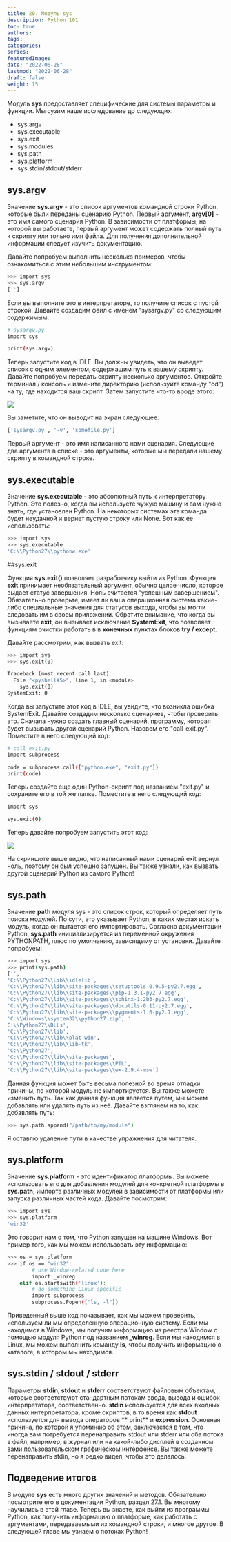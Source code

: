 ```yaml
---
title: 20. Модуль sys
description: Python 101
toc: true
authors:
tags:
categories:
series:
featuredImage:
date: "2022-06-28"
lastmod: "2022-06-28"
draft: false
weight: 15
---
```


Модуль **sys** предоставляет специфические для системы параметры и функции. Мы сузим наше исследование до следующих:

- sys.argv
- sys.executable
- sys.exit
- sys.modules
- sys.path
- sys.platform
- sys.stdin/stdout/stderr

## sys.argv

Значение **sys.argv** - это список аргументов командной строки Python, которые были переданы сценарию Python. Первый аргумент, **argv[0]** - это имя самого сценария Python. В зависимости от платформы, на которой вы работаете, первый аргумент может содержать полный путь к скрипту или только имя файла. Для получения дополнительной информации следует изучить документацию.

Давайте попробуем выполнить несколько примеров, чтобы ознакомиться с этим небольшим инструментом:

```sh
>>> import sys
>>> sys.argv
['']
```

Если вы выполните это в интерпретаторе, то получите список с пустой строкой. Давайте создадим файл с именем "sysargv.py" со следующим содержимым:

```sh
# sysargv.py
import sys

print(sys.argv)
```
Теперь запустите код в IDLE. Вы должны увидеть, что он выведет список с одним элементом, содержащим путь к вашему скрипту. Давайте попробуем передать скрипту несколько аргументов. Откройте терминал / консоль и измените директорию (используйте команду "cd") на ту, где находится ваш скрипт. Затем запустите что-то вроде этого:

![](../img/sys_argv.jpg)

Вы заметите, что он выводит на экран следующее:

```sh
['sysargv.py', '-v', 'somefile.py']
```

Первый аргумент - это имя написанного нами сценария. Следующие два аргумента в списке - это аргументы, которые мы передали нашему скрипту в командной строке.

## sys.executable

Значение **sys.executable** - это абсолютный путь к интерпретатору Python. Это полезно, когда вы используете чужую машину и вам нужно знать, где установлен Python. На некоторых системах эта команда будет неудачной и вернет пустую строку или None. Вот как ее использовать:

```sh
>>> import sys
>>> sys.executable
'C:\\Python27\\pythonw.exe'
```

##sys.exit

Функция **sys.exit()** позволяет разработчику выйти из Python. Функция **exit** принимает необязательный аргумент, обычно целое число, которое выдает статус завершения. Ноль считается "успешным завершением". Обязательно проверьте, имеет ли ваша операционная система какие-либо специальные значения для статусов выхода, чтобы вы могли следовать им в своем приложении. Обратите внимание, что когда вы вызываете **exit**, он вызывает исключение **SystemExit**, что позволяет функциям очистки работать в в **конечных** пунктах блоков **try / except**.

Давайте рассмотрим, как вызвать exit:

```sh
>>> import sys
>>> sys.exit(0)

Traceback (most recent call last):
  File "<pyshell#5>", line 1, in <module>
    sys.exit(0)
SystemExit: 0
```

Когда вы запустите этот код в IDLE, вы увидите, что возникла ошибка SystemExit. Давайте создадим несколько сценариев, чтобы проверить это. Сначала нужно создать главный сценарий, программу, которая будет вызывать другой сценарий Python. Назовем его "call_exit.py". Поместите в него следующий код:

```sh
# call_exit.py
import subprocess

code = subprocess.call(["python.exe", "exit.py"])
print(code)
```

Теперь создайте еще один Python-скрипт под названием "exit.py" и сохраните его в той же папке. Поместите в него следующий код:

```sh
import sys

sys.exit(0)
```

Теперь давайте попробуем запустить этот код:

![](../img/call_exit.jpg)

На скриншоте выше видно, что написанный нами сценарий exit вернул ноль, поэтому он был успешно запущен. Вы также узнали, как вызвать другой сценарий Python из самого Python!

## sys.path

Значение **path** модуля sys - это список строк, который определяет путь поиска модулей. По сути, это указывает Python, в каких местах искать модуль, когда он пытается его импортировать. Согласно документации Python, **sys.path** инициализируется из переменной окружения PYTHONPATH, плюс по умолчанию, зависящему от установки. Давайте попробуем:

```sh
>>> import sys
>>> print(sys.path)
['',
'C:\\Python27\\Lib\\idlelib',
'C:\\Python27\\lib\\site-packages\\setuptools-0.9.5-py2.7.egg',
'C:\\Python27\\lib\\site-packages\\pip-1.3.1-py2.7.egg',
'C:\\Python27\\lib\\site-packages\\sphinx-1.2b3-py2.7.egg',
'C:\\Python27\\lib\\site-packages\\docutils-0.11-py2.7.egg',
'C:\\Python27\\lib\\site-packages\\pygments-1.6-py2.7.egg',
'C:\\Windows\\system32\\python27.zip', '
C:\\Python27\\DLLs',
'C:\\Python27\\lib',
'C:\\Python27\\lib\\plat-win',
'C:\\Python27\\lib\\lib-tk',
'C:\\Python27',
'C:\\Python27\\lib\\site-packages',
'C:\\Python27\\lib\\site-packages\\PIL',
'C:\\Python27\\lib\\site-packages\\wx-2.9.4-msw']
```

Данная функция может быть весьма полезной во время отладки причины, по которой модуль не импортируется. Вы также можете изменить путь. Так как данная функция является путем, мы можем добавлять или удалять путь из неё. Давайте взглянем на то, как добавлять путь:

```sh
>>> sys.path.append("/path/to/my/module")
```

Я оставлю удаление пути в качестве упражнения для читателя.

## sys.platform

Значение **sys.platform** - это идентификатор платформы. Вы можете использовать его для добавления модулей для конкретной платформы в **sys.path**, импорта различных модулей в зависимости от платформы или запуска различных частей кода. Давайте посмотрим:

```sh
>>> import sys
>>> sys.platform
'win32'
```

Это говорит нам о том, что Python запущен на машине Windows. Вот пример того, как мы можем использовать эту информацию:

```sh
>>> os = sys.platform
>>> if os == "win32":
        # use Window-related code here
        import _winreg
    elif os.startswith('linux'):
        # do something Linux specific
        import subprocess
        subprocess.Popen(["ls, -l"])
```

Приведенный выше код показывает, как мы можем проверить, используем ли мы определенную операционную систему. Если мы находимся в Windows, мы получим информацию из реестра Window с помощью модуля Python под названием **_winreg**. Если мы находимся в Linux, мы можем выполнить команду **ls**, чтобы получить информацию о каталоге, в котором мы находимся.

## sys.stdin / stdout / stderr

Параметры **stdin, stdout** и **stderr** соответствуют файловым объектам, которые соответствуют стандартным потокам ввода, вывода и ошибок интерпретатора, соответственно. **stdin** используется для всех входных данных интерпретатора, кроме скриптов, в то время как **stdout** используется для вывода операторов ** print** и **expression**. Основная причина, по которой я упоминаю об этом, заключается в том, что иногда вам потребуется перенаправить stdout или stderr или оба потока в файл, например, в журнал или на какой-либо дисплей в созданном вами пользовательском графическом интерфейсе. Вы также можете перенаправить stdin, но я редко видел, чтобы это делалось.

## Подведение итогов

В модуле **sys** есть много других значений и методов. Обязательно посмотрите его в документации Python, раздел 27.1. Вы многому научились в этой главе. Теперь вы знаете, как выйти из программы Python, как получить информацию о платформе, как работать с аргументами, передаваемыми из командной строки, и многое другое. В следующей главе мы узнаем о потоках Python!
